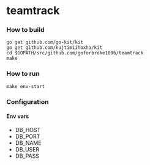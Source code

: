 # teamtrack

### How to build

    go get github.com/go-kit/kit
    go get github.com/kujtimiihoxha/kit
    cd $GOPATH/src/github.com/goforbroke1006/teamtrack
    make

### How to run

    make env-start


### Configuration

#### Env vars

* DB_HOST 
* DB_PORT 
* DB_NAME 
* DB_USER 
* DB_PASS